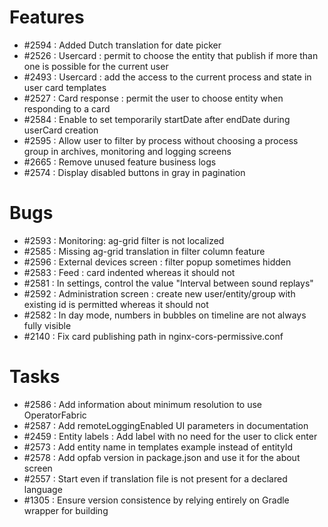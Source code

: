 # Features

- #2594 : Added Dutch translation for date picker
- #2526 : Usercard : permit to choose the entity that publish if more than one is possible for the current user
- #2493 : Usercard : add the access to the current process and state in user card templates
- #2527 : Card response : permit the user to choose entity when responding to a card
- #2584 : Enable to set temporarily startDate after endDate during userCard creation
- #2595 : Allow user to filter by process without choosing a process group in archives, monitoring and logging screens
- #2665 : Remove unused feature business logs
- #2574 : Display disabled buttons in gray in pagination

# Bugs

- #2593 : Monitoring: ag-grid filter is not localized
- #2585 : Missing ag-grid translation in filter column feature
- #2596 : External devices screen : filter popup sometimes hidden
- #2583 : Feed : card indented whereas it should not
- #2581 : In settings, control the value "Interval between sound replays"
- #2592 : Administration screen : create new user/entity/group with existing id is permitted whereas it should not
- #2582 : In day mode, numbers in bubbles on timeline are not always fully visible
- #2140 : Fix card publishing path in nginx-cors-permissive.conf

# Tasks

- #2586 : Add information about minimum resolution to use OperatorFabric
- #2587 : Add remoteLoggingEnabled UI parameters in documentation
- #2459 : Entity labels : Add label with no need for the user to click enter
- #2573 : Add entity name in templates example instead of entityId
- #2578 : Add opfab version in package.json and use it for the about screen
- #2557 : Start even if translation file is not present for a declared language
- #1305 : Ensure version consistence by relying entirely on Gradle wrapper for building
